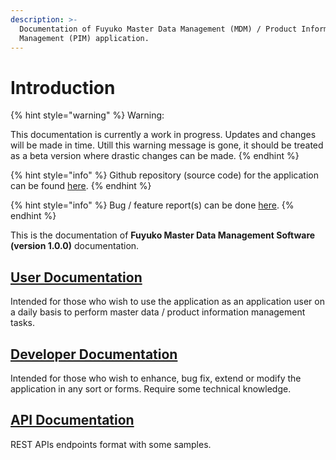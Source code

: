 ```yaml
---
description: >-
  Documentation of Fuyuko Master Data Management (MDM) / Product Information
  Management (PIM) application.
---
```


# Introduction

{% hint style="warning" %}
Warning:

This documentation is currently a work in progress. Updates and changes will be made in time. Utill this warning message is gone, it should be treated as a beta version where drastic changes can be made.
{% endhint %}

{% hint style="info" %}
Github repository \(source code\) for the application can be found [here](https://github.com/tmjeee/fuyuko). 
{% endhint %}

{% hint style="info" %}
Bug / feature report\(s\) can be done [here](https://github.com/tmjeee/fuyuko/issues).
{% endhint %}

This is the documentation of **Fuyuko Master Data Management Software \(version 1.0.0\)** documentation. 

## [User Documentation](user-guide/untitled/)

Intended for those who wish to use the application as an application user on a daily basis to perform master data / product information management tasks.

## [Developer Documentation](developer-guide/untitled/)

Intended for those who wish to enhance, bug fix, extend or modify the application in any sort or forms. Require some technical knowledge.

## [API Documentation](apis/index/)

REST APIs endpoints format with some samples.

